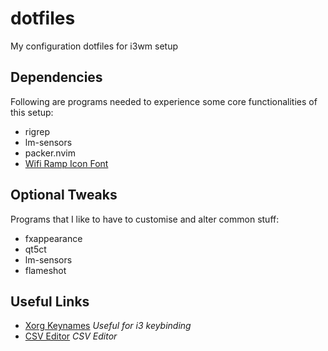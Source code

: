 # dotfiles
My configuration dotfiles for i3wm setup

## Dependencies
Following are programs needed to experience some core functionalities of this setup:
- rigrep
- lm-sensors
- packer.nvim
- [Wifi Ramp Icon Font](https://github.com/isaif/polybar-wifi-ramp-icons)

## Optional Tweaks

Programs that I like to have to customise and alter common stuff:
- fxappearance
- qt5ct
- lm-sensors
- flameshot

## Useful Links

- [Xorg Keynames](http://xahlee.info/linux/linux_show_keycode_keysym.html) *Useful for i3 keybinding*
- [CSV Editor](https://www.moderncsv.com/) *CSV Editor*

